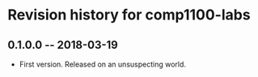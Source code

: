 # Revision history for comp1100-labs

## 0.1.0.0  -- 2018-03-19

* First version. Released on an unsuspecting world.
